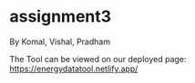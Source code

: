 # assignment3
By Komal, Vishal, Pradham

The Tool can be viewed on our deployed page: https://energydatatool.netlify.app/
